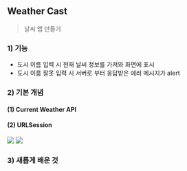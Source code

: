 ## Weather Cast
> 날씨 앱 만들기

### 1) 기능
- 도시 이름 입력 시 현재 날씨 정보를 가져와 화면에 표시
- 도시 이름 잘못 입력 시 서버로 부터 응답받은 에러 메시지가 alert

### 2) 기본 개념
#### (1) Current Weather API

#### (2) URLSession
<img src="https://letsean.dev/img/http/1.png">

<img src="https://miro.medium.com/max/1400/1*w_iicbG7L3xEQTArjHUS6g.jpeg">

### 3) 새롭게 배운 것
